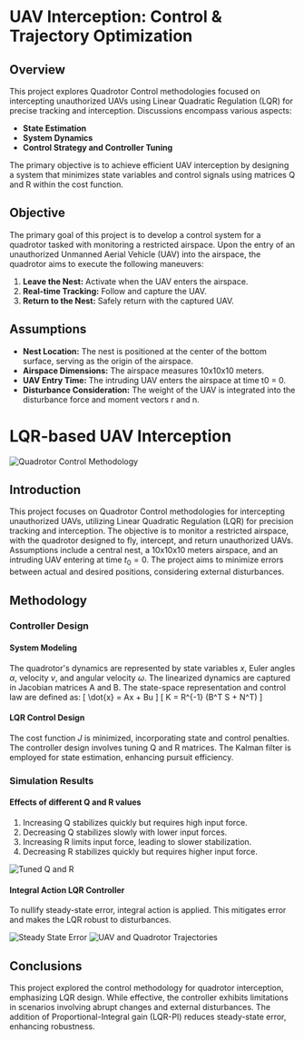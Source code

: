 # UAV Interception: Control & Trajectory Optimization

## Overview
This project explores Quadrotor Control methodologies focused on intercepting unauthorized UAVs using Linear Quadratic Regulation (LQR) for precise tracking and interception. Discussions encompass various aspects:
- **State Estimation**
- **System Dynamics**
- **Control Strategy and Controller Tuning**

The primary objective is to achieve efficient UAV interception by designing a system that minimizes state variables and control signals using matrices Q and R within the cost function.

## Objective
The primary goal of this project is to develop a control system for a quadrotor tasked with monitoring a restricted airspace. Upon the entry of an unauthorized Unmanned Aerial Vehicle (UAV) into the airspace, the quadrotor aims to execute the following maneuvers:
1. **Leave the Nest:** Activate when the UAV enters the airspace.
2. **Real-time Tracking:** Follow and capture the UAV.
3. **Return to the Nest:** Safely return with the captured UAV.

## Assumptions
- **Nest Location:** The nest is positioned at the center of the bottom surface, serving as the origin of the airspace.
- **Airspace Dimensions:** The airspace measures 10x10x10 meters.
- **UAV Entry Time:** The intruding UAV enters the airspace at time t0 = 0.
- **Disturbance Consideration:** The weight of the UAV is integrated into the disturbance force and moment vectors r and n.




# LQR-based UAV Interception

![Quadrotor Control Methodology](https://link-to-your-image-here/quadrotor_methodology.jpg)

## Introduction

This project focuses on Quadrotor Control methodologies for intercepting unauthorized UAVs, utilizing Linear Quadratic Regulation (LQR) for precision tracking and interception. The objective is to monitor a restricted airspace, with the quadrotor designed to fly, intercept, and return unauthorized UAVs. Assumptions include a central nest, a 10x10x10 meters airspace, and an intruding UAV entering at time $t_{0}=0$. The project aims to minimize errors between actual and desired positions, considering external disturbances.

## Methodology

### Controller Design

#### System Modeling

The quadrotor's dynamics are represented by state variables $x$, Euler angles $\alpha$, velocity $v$, and angular velocity $\omega$. The linearized dynamics are captured in Jacobian matrices A and B. The state-space representation and control law are defined as:
\[ \dot{x} = Ax + Bu \]
\[ K = R^{-1} (B^T S + N^T) \]

#### LQR Control Design

The cost function $J$ is minimized, incorporating state and control penalties. The controller design involves tuning Q and R matrices. The Kalman filter is employed for state estimation, enhancing pursuit efficiency.

### Simulation Results

#### Effects of different Q and R values

1. Increasing Q stabilizes quickly but requires high input force.
2. Decreasing Q stabilizes slowly with lower input forces.
3. Increasing R limits input force, leading to slower stabilization.
4. Decreasing R stabilizes quickly but requires higher input force.

![Tuned Q and R](https://github.com/atreyabhat/RBE502_UAV_Interceptor/assets/39030188/ced5d884-d56c-4de1-b3a8-cb124a55acba)

#### Integral Action LQR Controller

To nullify steady-state error, integral action is applied. This mitigates error and makes the LQR robust to disturbances.

![Steady State Error](https://github.com/atreyabhat/RBE502_UAV_Interceptor/assets/39030188/4c39762c-174f-4213-86e6-795e8c103b58)
![UAV and Quadrotor Trajectories](https://github.com/atreyabhat/RBE502_UAV_Interceptor/assets/39030188/572e053c-387f-4394-a0c4-c230254d1877)

## Conclusions

This project explored the control methodology for quadrotor interception, emphasizing LQR design. While effective, the controller exhibits limitations in scenarios involving abrupt changes and external disturbances. The addition of Proportional-Integral gain (LQR-PI) reduces steady-state error, enhancing robustness.

